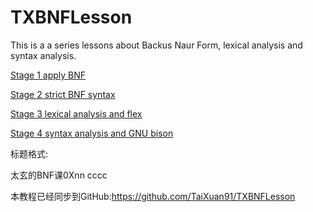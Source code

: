 # TXBNFLesson

This is a a series lessons about Backus Naur Form, lexical analysis and syntax analysis.

[Stage 1 apply BNF](Stage1)

[Stage 2 strict BNF syntax](Stage2)

[Stage 3 lexical analysis and flex](Stage3)

[Stage 4 syntax analysis and GNU bison](Stage4)

标题格式:

太玄的BNF课0Xnn cccc

本教程已经同步到GitHub:<https://github.com/TaiXuan91/TXBNFLesson>